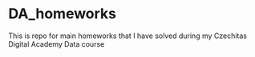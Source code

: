 # DA_homeworks
This is repo for main homeworks that I have solved during my Czechitas Digital Academy Data course

